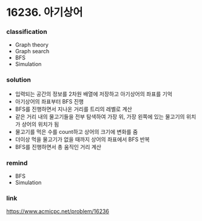 # 16236. 아기상어

### classification
* Graph theory
* Graph search
* BFS
* Simulation

### solution
* 입력되는 공간의 정보를 2차원 배열에 저장하고 아기상어의 좌표를 기억
* 아기상어의 좌표부터 BFS 진행
* BFS를 진행하면서 지나온 거리를 트리의 레벨로 계산
* 같은 거리 내의 물고기들을 전부 탐색하여 가장 위, 가장 왼쪽에 있는 물고기의 위치가 상어의 위치가 됨
* 물고기를 먹은 수를 count하고 상어의 크기에 변화를 줌
* 더이상 먹을 물고기가 없을 때까지 상어의 좌표에서 BFS 반복
* BFS를 진행하면서 총 움직인 거리 계산

### remind
* BFS
* Simulation

### link
https://www.acmicpc.net/problem/16236